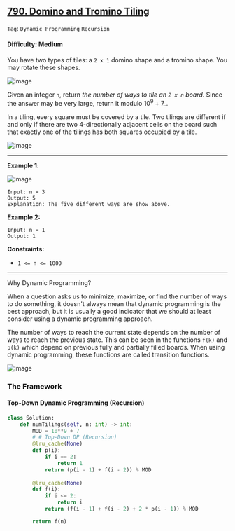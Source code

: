 ## [790. Domino and Tromino Tiling](https://leetcode.com/problems/domino-and-tromino-tiling/)

```Tag```: ```Dynamic Programming``` ```Recursion```

#### Difficulty: Medium

You have two types of tiles: a ```2 x 1``` domino shape and a tromino shape. You may rotate these shapes.

![image](https://assets.leetcode.com/uploads/2021/07/15/lc-domino.jpg)

Given an integer ```n```, return _the number of ways to tile an ```2 x n``` board_. Since the answer may be very large, return it modulo 10<sup>9</sup> + 7_.

In a tiling, every square must be covered by a tile. Two tilings are different if and only if there are two 4-directionally adjacent cells on the board such that exactly one of the tilings has both squares occupied by a tile.

![image](https://user-images.githubusercontent.com/35042430/221771308-61e31597-bea4-4bf4-920c-503a8ba71e30.png)

---

__Example 1__:


![image](https://assets.leetcode.com/uploads/2021/07/15/lc-domino1.jpg)
```
Input: n = 3
Output: 5
Explanation: The five different ways are show above.
```

__Example 2:__
```
Input: n = 1
Output: 1
```

__Constraints:__

- ```1 <= n <= 1000```

---

Why Dynamic Programming?

When a question asks us to minimize, maximize, or find the number of ways to do something, it doesn't always mean that dynamic programming is the best approach, but it is usually a good indicator that we should at least consider using a dynamic programming approach.

The number of ways to reach the current state depends on the number of ways to reach the previous state. This can be seen in the functions ```f(k)``` and ```p(k)``` which depend on previous fully and partially filled boards. When using dynamic programming, these functions are called transition functions.

![image](https://user-images.githubusercontent.com/35042430/221780869-587ad2ef-8c31-42e5-b88e-7508141e3448.png)

### The Framework

#### Top-Down Dynamic Programming (Recursion)

```Python
class Solution:
    def numTilings(self, n: int) -> int:
        MOD = 10**9 + 7
        # # Top-Down DP (Recursion)
        @lru_cache(None)
        def p(i):
            if i == 2:
                return 1
            return (p(i - 1) + f(i - 2)) % MOD
        
        @lru_cache(None)
        def f(i):
            if i <= 2:
                return i
            return (f(i - 1) + f(i - 2) + 2 * p(i - 1)) % MOD

        return f(n)
```
